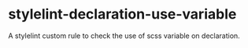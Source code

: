 # stylelint-declaration-use-variable

A stylelint custom rule to check the use of scss variable on declaration.
